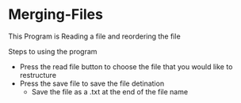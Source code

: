 # Merging-Files
This Program is Reading a file and reordering the file

Steps to using the program 
  - Press the read file button to choose the file that you would like to restructure 
  - Press the save file to save the file detination
      - Save the file as a .txt at the end of the file name
